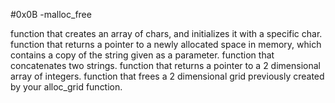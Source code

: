 #0x0B -malloc_free

function that creates an array of chars, and initializes it with a specific char.
function that returns a pointer to a newly allocated space in memory, which contains a copy of the string given as a parameter. 
function that concatenates two strings.
function that returns a pointer to a 2 dimensional array of integers.
function that frees a 2 dimensional grid previously created by your alloc_grid function.
